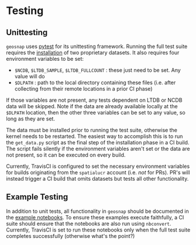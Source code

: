 # Testing

## Unittesting

`geosnap` uses [pytest](https://docs.pytest.org/en/latest/index.html) for its unittesting framework.
Running the full test suite requires the
[installation](https://github.com/spatialucr/geosnap/blob/master/examples/01_getting_started.ipynb)
of two proprietary datasets. It also requires four environment variables to be set:

- `$NCDB`, `$LTDB_SAMPLE`, `$LTDB_FULLCOUNT` : these just need to be set. Any value will do
- `$DLPATH` : path to the local directory containing these files (i.e. after collecting from their remote locations in a prior CI phase)

If those variables are not present, any tests dependent on LTDB or NCDB data will be skipped. Note
if the data are already available locally at the `$DLPATH` location, then the other three variables
can be set to any value, so long as they are set.

The data must be installed prior to running the test suite, otherwise the kernel needs to be
restarted. The easiest way to accomplish this is to run the `get_data.py` script as the final step
of the installation phase in a CI build. The script fails silently if the environment variables
aren't set or the data are not present, so it can be executed on every build.

Currently, TravisCI is configured to set the necessary environment variables for builds originating
from the `spatialucr` account (i.e. *not* for PRs). PR's will instead trigger a CI build that omits
datasets but tests all other functionality.

## Example Testing

In addition to unit tests, all functionality in `geosnap` should be documented in the
[example notebooks](https://github.com/spatialucr/geosnap/tree/master/examples). To ensure these
examples execute faithfully, a CI suite should ensure that the notebooks are also run using
`nbconvert`. Currently, TravisCI is set to run these notebooks only when the full test suite
completes successfully (otherwise what's the point?)